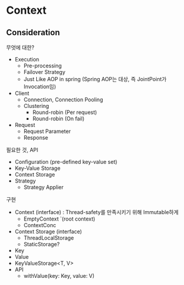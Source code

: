 # Context

## Consideration

무엇에 대한?

- Execution
  - Pre-processing
  - Failover Strategy
  - Just Like AOP in spring (Spring AOP는 대상, 즉 JointPoint가 Invocation임)
- Client
  - Connection, Connection Pooling
  - Clustering
    - Round-robin (Per request)
    - Round-robin (On fail)
- Request
  - Request Parameter
  - Response

필요한 것, API

- Configuration (pre-defined key-value set)
- Key-Value Storage
- Context Storage
- Strategy
  - Strategy Applier

구현

- Context (interface) : Thread-safety를 만족시키기 위해 Immutable하게
  - EmptyContext `(root context)
  - ContextConc
- Context Storage (interface)
  - ThreadLocalStorage
  - StaticStorage?
- Key<T>
- Value<V>
- KeyValueStorage<T, V>
- API
  - withValue(key: Key<T>, value: V)
